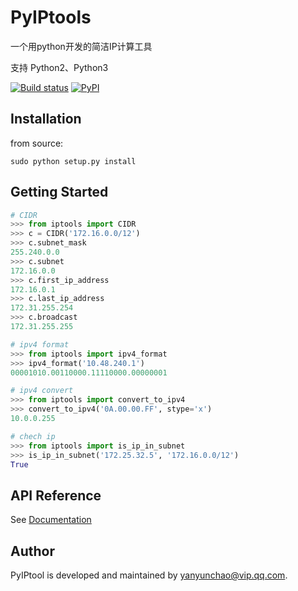 # PyIPtools
一个用python开发的简洁IP计算工具

支持 Python2、Python3

[![Build status](https://travis-ci.org/rq/rq.svg?branch=master)](https://secure.travis-ci.org/rq/rq)
[![PyPI](https://img.shields.io/pypi/pyversions/rq.svg)](https://pypi.python.org/pypi/rq)

## Installation

from source:

```
sudo python setup.py install
```



## Getting Started

```python
# CIDR
>>> from iptools import CIDR
>>> c = CIDR('172.16.0.0/12')
>>> c.subnet_mask
255.240.0.0
>>> c.subnet
172.16.0.0
>>> c.first_ip_address
172.16.0.1
>>> c.last_ip_address
172.31.255.254
>>> c.broadcast
172.31.255.255

# ipv4 format
>>> from iptools import ipv4_format
>>> ipv4_format('10.48.240.1')
00001010.00110000.11110000.00000001

# ipv4 convert
>>> from iptools import convert_to_ipv4
>>> convert_to_ipv4('0A.00.00.FF', stype='x')
10.0.0.255

# chech ip
>>> from iptools import is_ip_in_subnet
>>> is_ip_in_subnet('172.25.32.5', '172.16.0.0/12')
True
```



## API Reference

See [Documentation](http://pyiptools.readthedocs.io)



## Author

PyIPtool is developed and maintained by yanyunchao@vip.qq.com.
